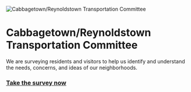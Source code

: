 ![Cabbagetown/Reynoldstown Transportation Committee](https://cloud.githubusercontent.com/assets/182/25828160/c1c3a6fe-341c-11e7-8fa6-89999fa350b7.png)

# Cabbagetown/Reynoldstown Transportation Committee

We are surveying residents and visitors to help us identify and understand the needs, concerns, and ideas of our neighborhoods.

<h3><a href="https://www.surveymonkey.com/r/crtowntransportationsurvey" class="btn btn-primary">Take the survey now</a></h3>
